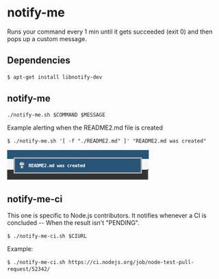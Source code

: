 # notify-me

Runs your command every 1 min until it gets succeeded (exit 0) and then pops up a custom message.

## Dependencies

```sh
$ apt-get install libnotify-dev
```

## notify-me

```console
./notify-me.sh $COMMAND $MESSAGE
```

Example alerting when the README2.md file is created

```console
$ ./notify-me.sh '[ -f "./README2.md" ]' "README2.md was created"
```

![](./example.png)

## notify-me-ci

This one is specific to Node.js contributors. It notifies whenever a CI is concluded -- When the result isn't "PENDING".

```console
$ ./notify-me-ci.sh $CIURL
```

Example:

```console
$ ./notify-me-ci.sh https://ci.nodejs.org/job/node-test-pull-request/52342/
```
